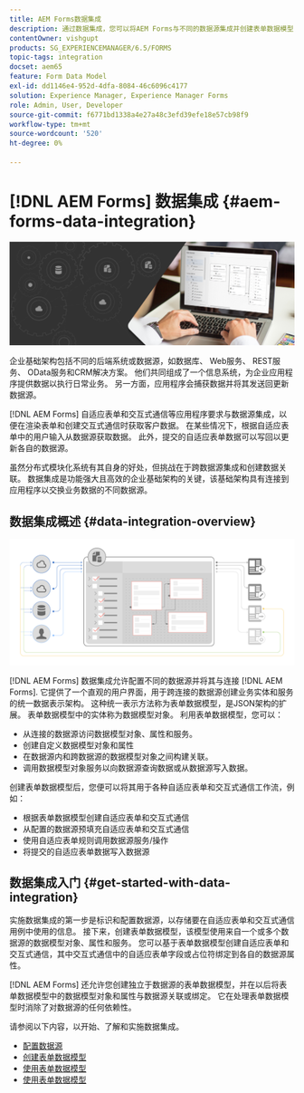 ```yaml
---
title: AEM Forms数据集成
description: 通过数据集成，您可以将AEM Forms与不同的数据源集成并创建表单数据模型，以创建并使用自适应表单和交互式通信。
contentOwner: vishgupt
products: SG_EXPERIENCEMANAGER/6.5/FORMS
topic-tags: integration
docset: aem65
feature: Form Data Model
exl-id: dd1146e4-952d-4dfa-8084-46c6096c4177
solution: Experience Manager, Experience Manager Forms
role: Admin, User, Developer
source-git-commit: f6771bd1338a4e27a48c3efd39efe18e57cb98f9
workflow-type: tm+mt
source-wordcount: '520'
ht-degree: 0%

---
```


# [!DNL AEM Forms] 数据集成 {#aem-forms-data-integration}

![hero-image](do-not-localize/data-integration.png)

企业基础架构包括不同的后端系统或数据源，如数据库、 Web服务、 REST服务、 OData服务和CRM解决方案。 他们共同组成了一个信息系统，为企业应用程序提供数据以执行日常业务。 另一方面，应用程序会捕获数据并将其发送回更新数据源。

[!DNL AEM Forms] 自适应表单和交互式通信等应用程序要求与数据源集成，以便在渲染表单和创建交互式通信时获取客户数据。 在某些情况下，根据自适应表单中的用户输入从数据源获取数据。 此外，提交的自适应表单数据可以写回以更新各自的数据源。

虽然分布式模块化系统有其自身的好处，但挑战在于跨数据源集成和创建数据关联。 数据集成是功能强大且高效的企业基础架构的关键，该基础架构具有连接到应用程序以交换业务数据的不同数据源。

## 数据集成概述 {#data-integration-overview}

![aem-forms-data-integration](assets/aem-forms-data-integeration.png)

[!DNL AEM Forms] 数据集成允许配置不同的数据源并将其与连接 [!DNL AEM Forms]. 它提供了一个直观的用户界面，用于跨连接的数据源创建业务实体和服务的统一数据表示架构。 这种统一表示方法称为表单数据模型，是JSON架构的扩展。 表单数据模型中的实体称为数据模型对象。 利用表单数据模型，您可以：

* 从连接的数据源访问数据模型对象、属性和服务。
* 创建自定义数据模型对象和属性
* 在数据源内和跨数据源的数据模型对象之间构建关联。
* 调用数据模型对象服务以向数据源查询数据或从数据源写入数据。

创建表单数据模型后，您便可以将其用于各种自适应表单和交互式通信工作流，例如：

* 根据表单数据模型创建自适应表单和交互式通信
* 从配置的数据源预填充自适应表单和交互式通信
* 使用自适应表单规则调用数据源服务/操作
* 将提交的自适应表单数据写入数据源

## 数据集成入门 {#get-started-with-data-integration}

实施数据集成的第一步是标识和配置数据源，以存储要在自适应表单和交互式通信用例中使用的信息。 接下来，创建表单数据模型，该模型使用来自一个或多个数据源的数据模型对象、属性和服务。 您可以基于表单数据模型创建自适应表单和交互式通信，其中交互式通信中的自适应表单字段或占位符绑定到各自的数据源属性。

[!DNL AEM Forms] 还允许您创建独立于数据源的表单数据模型，并在以后将表单数据模型中的数据模型对象和属性与数据源关联或绑定。 它在处理表单数据模型时消除了对数据源的任何依赖性。

请参阅以下内容，以开始、了解和实施数据集成。

* [配置数据源](../../forms/using/configure-data-sources.md)
* [创建表单数据模型](../../forms/using/create-form-data-models.md)
* [使用表单数据模型](../../forms/using/work-with-form-data-model.md)
* [使用表单数据模型](../../forms/using/using-form-data-model.md)
